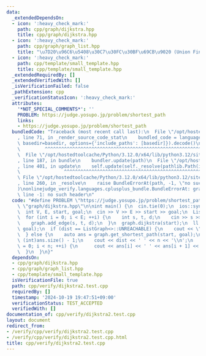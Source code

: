 ```yaml
---
data:
  _extendedDependsOn:
  - icon: ':heavy_check_mark:'
    path: cpp/graph/dijkstra.hpp
    title: cpp/graph/dijkstra.hpp
  - icon: ':heavy_check_mark:'
    path: cpp/graph/graph_list.hpp
    title: "\u7D20\u96C6\u5408\u30C7\u30FC\u30BF\u69CB\u9020 (Union Find)"
  - icon: ':heavy_check_mark:'
    path: cpp/template/small_template.hpp
    title: cpp/template/small_template.hpp
  _extendedRequiredBy: []
  _extendedVerifiedWith: []
  _isVerificationFailed: false
  _pathExtension: cpp
  _verificationStatusIcon: ':heavy_check_mark:'
  attributes:
    '*NOT_SPECIAL_COMMENTS*': ''
    PROBLEM: https://judge.yosupo.jp/problem/shortest_path
    links:
    - https://judge.yosupo.jp/problem/shortest_path
  bundledCode: "Traceback (most recent call last):\n  File \"/opt/hostedtoolcache/Python/3.12.0/x64/lib/python3.12/site-packages/onlinejudge_verify/documentation/build.py\"\
    , line 71, in _render_source_code_stat\n    bundled_code = language.bundle(stat.path,\
    \ basedir=basedir, options={'include_paths': [basedir]}).decode()\n          \
    \         ^^^^^^^^^^^^^^^^^^^^^^^^^^^^^^^^^^^^^^^^^^^^^^^^^^^^^^^^^^^^^^^^^^^^^^^^^^^^^^^^^\n\
    \  File \"/opt/hostedtoolcache/Python/3.12.0/x64/lib/python3.12/site-packages/onlinejudge_verify/languages/cplusplus.py\"\
    , line 187, in bundle\n    bundler.update(path)\n  File \"/opt/hostedtoolcache/Python/3.12.0/x64/lib/python3.12/site-packages/onlinejudge_verify/languages/cplusplus_bundle.py\"\
    , line 401, in update\n    self.update(self._resolve(pathlib.Path(included), included_from=path))\n\
    \                ^^^^^^^^^^^^^^^^^^^^^^^^^^^^^^^^^^^^^^^^^^^^^^^^^^^^^^^^^\n \
    \ File \"/opt/hostedtoolcache/Python/3.12.0/x64/lib/python3.12/site-packages/onlinejudge_verify/languages/cplusplus_bundle.py\"\
    , line 260, in _resolve\n    raise BundleErrorAt(path, -1, \"no such header\"\
    )\nonlinejudge_verify.languages.cplusplus_bundle.BundleErrorAt: graph/dijkstra.hpp:\
    \ line -1: no such header\n"
  code: "#define PROBLEM \"https://judge.yosupo.jp/problem/shortest_path\"\n#include\
    \ \"graph/dijkstra.hpp\"\n\nint main() {\n  cin.tie(0);\n  ios::sync_with_stdio(false);\n\
    \  int V, E, start, goal;\n  cin >> V >> E >> start >> goal;\n  ListGraph graph(V);\n\
    \  for (int i = 0; i < E; ++i) {\n    int s, t, d;\n    cin >> s >> t >> d;\n\
    \    graph.add_edge(s, t, d);\n  }\n  graph.dijkstra(start);\n  ll dist = graph.get_dist(start,\
    \ goal);\n  if (dist == ListGraph<>::UNREACHABLE) {\n    cout << \"-1\\n\";\n\
    \  } else {\n    auto ans = graph.get_shortest_path(start, goal);\n    int n =\
    \ (int)ans.size() - 1;\n    cout << dist << ' ' << n << '\\n';\n    for (int i\
    \ = 0; i < n; ++i) {\n      cout << ans[i] << ' ' << ans[i + 1] << '\\n';\n  \
    \  }\n  }\n}"
  dependsOn:
  - cpp/graph/dijkstra.hpp
  - cpp/graph/graph_list.hpp
  - cpp/template/small_template.hpp
  isVerificationFile: true
  path: cpp/verify/dijkstra2.test.cpp
  requiredBy: []
  timestamp: '2024-10-19 19:47:51+09:00'
  verificationStatus: TEST_ACCEPTED
  verifiedWith: []
documentation_of: cpp/verify/dijkstra2.test.cpp
layout: document
redirect_from:
- /verify/cpp/verify/dijkstra2.test.cpp
- /verify/cpp/verify/dijkstra2.test.cpp.html
title: cpp/verify/dijkstra2.test.cpp
---
```

